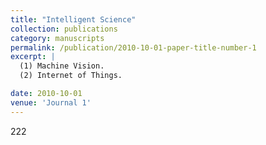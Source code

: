 ```yaml
---
title: "Intelligent Science"
collection: publications
category: manuscripts
permalink: /publication/2010-10-01-paper-title-number-1
excerpt: |
  (1) Machine Vision.  
  (2) Internet of Things.  

date: 2010-10-01
venue: 'Journal 1'
---
```


222



